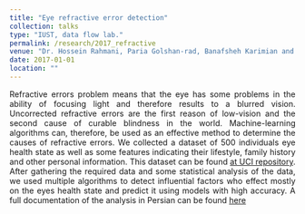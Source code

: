 ```yaml
---
title: "Eye refractive error detection"
collection: talks
type: "IUST, data flow lab."
permalink: /research/2017_refractive
venue: "Dr. Hossein Rahmani, Paria Golshan-rad, Banafsheh Karimian and Fatemeh Karimkhani"
date: 2017-01-01
location: ""
---
```


<p align="justify"> Refractive errors problem means that the eye has some problems in the ability of focusing light and therefore results to a blurred vision. Uncorrected refractive errors are the first reason of low-vision and the
second cause of curable blindness in the world. Machine-learning algorithms can, therefore, be used as an
effective method to determine the causes of refractive errors. We collected a dataset of 500 individuals eye health state as well as some features indicating their lifestyle, family history and other personal information. This dataset can be found <a href="https://archive.ics.uci.edu/ml/datasets/Refractive+errors">at UCI repository</a>. After gathering the required data and some statistical analysis of the data, we used multiple algorithms to detect influential factors who effect mostly on the eyes health state and predict it using models with high accuracy.
A full documentation of the analysis in Persian can be found <a href="https://banafshehkarimian.github.io/files/Refractive.pdf">here</a> </p>
